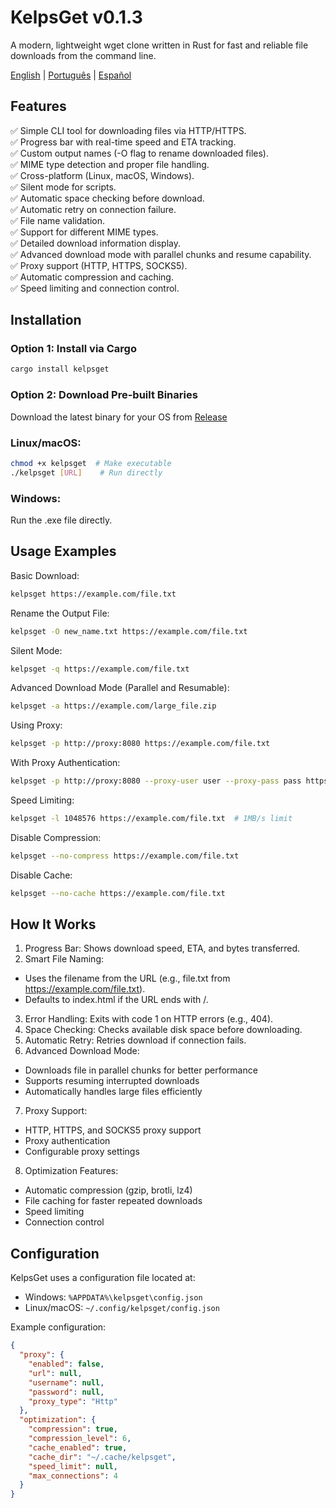 # KelpsGet v0.1.3

A modern, lightweight wget clone written in Rust for fast and reliable file downloads from the command line.

[English](README.md) | [Português](translations/README.pt-BR.md) | [Español](translations/README.es.md)

## Features
✅ Simple CLI tool for downloading files via HTTP/HTTPS.<br>
✅ Progress bar with real-time speed and ETA tracking.<br>
✅ Custom output names (-O flag to rename downloaded files).<br>
✅ MIME type detection and proper file handling.<br>
✅ Cross-platform (Linux, macOS, Windows).<br>
✅ Silent mode for scripts.<br>
✅ Automatic space checking before download.<br>
✅ Automatic retry on connection failure.<br>
✅ File name validation.<br>
✅ Support for different MIME types.<br>
✅ Detailed download information display.<br>
✅ Advanced download mode with parallel chunks and resume capability.<br>
✅ Proxy support (HTTP, HTTPS, SOCKS5).<br>
✅ Automatic compression and caching.<br>
✅ Speed limiting and connection control.<br>

## Installation
### Option 1: Install via Cargo
```bash
cargo install kelpsget
```
### Option 2: Download Pre-built Binaries
Download the latest binary for your OS from [Release](https://github.com/davimf721/KelpsGet/releases)

### Linux/macOS:
```bash
chmod +x kelpsget  # Make executable  
./kelpsget [URL]    # Run directly
```
### Windows:
Run the .exe file directly.

## Usage Examples
Basic Download:
```bash
kelpsget https://example.com/file.txt
```
Rename the Output File:
```bash
kelpsget -O new_name.txt https://example.com/file.txt
```
Silent Mode:
```bash
kelpsget -q https://example.com/file.txt
```
Advanced Download Mode (Parallel and Resumable):
```bash
kelpsget -a https://example.com/large_file.zip
```
Using Proxy:
```bash
kelpsget -p http://proxy:8080 https://example.com/file.txt
```
With Proxy Authentication:
```bash
kelpsget -p http://proxy:8080 --proxy-user user --proxy-pass pass https://example.com/file.txt
```
Speed Limiting:
```bash
kelpsget -l 1048576 https://example.com/file.txt  # 1MB/s limit
```
Disable Compression:
```bash
kelpsget --no-compress https://example.com/file.txt
```
Disable Cache:
```bash
kelpsget --no-cache https://example.com/file.txt
```

## How It Works
1. Progress Bar: Shows download speed, ETA, and bytes transferred.
2. Smart File Naming:
  - Uses the filename from the URL (e.g., file.txt from https://example.com/file.txt).
  - Defaults to index.html if the URL ends with /.
3. Error Handling: Exits with code 1 on HTTP errors (e.g., 404).
4. Space Checking: Checks available disk space before downloading.
5. Automatic Retry: Retries download if connection fails.
6. Advanced Download Mode:
  - Downloads file in parallel chunks for better performance
  - Supports resuming interrupted downloads
  - Automatically handles large files efficiently
7. Proxy Support:
  - HTTP, HTTPS, and SOCKS5 proxy support
  - Proxy authentication
  - Configurable proxy settings
8. Optimization Features:
  - Automatic compression (gzip, brotli, lz4)
  - File caching for faster repeated downloads
  - Speed limiting
  - Connection control

## Configuration
KelpsGet uses a configuration file located at:
- Windows: `%APPDATA%\kelpsget\config.json`
- Linux/macOS: `~/.config/kelpsget/config.json`

Example configuration:
```json
{
  "proxy": {
    "enabled": false,
    "url": null,
    "username": null,
    "password": null,
    "proxy_type": "Http"
  },
  "optimization": {
    "compression": true,
    "compression_level": 6,
    "cache_enabled": true,
    "cache_dir": "~/.cache/kelpsget",
    "speed_limit": null,
    "max_connections": 4
  }
}
```